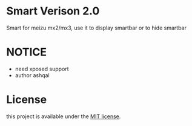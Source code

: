 Smart Verison 2.0
===============

Smart for meizu mx2/mx3, use it to display smartbar or to hide smartbar

NOTICE
=======
* need xposed support
* author ashqal

License
=======
this project is available under the [MIT license](http://opensource.org/licenses/mit-license.php).
